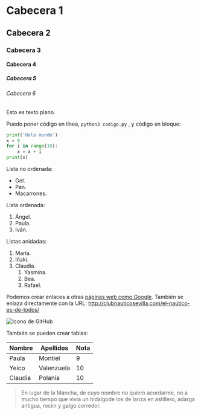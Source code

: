 # Cabecera 1

## Cabecera 2

### Cabecera 3

#### Cabecera 4

##### Cabecera 5

###### Cabecera 6

Esto es texto plano.

Puedo poner código en línea, `python3 codigo.py` , y código en bloque: 

```python
print('Hola mundo')
x = 0
for i in range(10):
    x = x + i
print(x)
```

Lista no ordenada:

* Gel.
* Pan.
* Macarrones.

Lista ordenada:

1. Ángel.
2. Paula.
3. Iván.

Listas anidadas:

1. María.
2. Iñaki.
3. Claudia.
    1. Yasmina.
    2. Bea.
    3. Rafael. 

Podemos crear enlaces a otras [páginas web como Google](http://google.com). También se enlaza directamente con la URL:
http://clubnauticosevilla.com/el-nautico-es-de-todos/

![Icono de GitHub](https://github.com/apple-touch-icon.png 'Imagen de GitHub')


También se pueden crear tablas:

| Nombre | Apellidos | Nota |
|--------|-----------|------|
| Paula | Montiel | 9       |
| Yeico | Valenzuela | 10   |
| Claudia | Polanía | 10    |


> En lugar de la Mancha, de cuyo nombre no quiero acordarme, no a mucho tiempo que vivia un hidalgode los de lanza en astillero, adarga antigua, rociin y galgo corredor.

